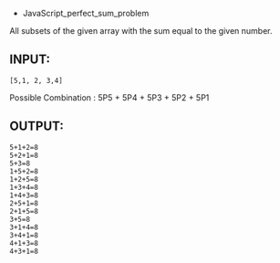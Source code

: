 - JavaScript_perfect_sum_problem

All subsets of the given array with the sum equal to the given number.

## INPUT:

```
[5,1, 2, 3,4]
```

Possible Combination : 5P5 + 5P4 + 5P3 + 5P2 + 5P1

## OUTPUT:

```
5+1+2=8
5+2+1=8
5+3=8
1+5+2=8
1+2+5=8
1+3+4=8
1+4+3=8
2+5+1=8
2+1+5=8
3+5=8
3+1+4=8
3+4+1=8
4+1+3=8
4+3+1=8
```
